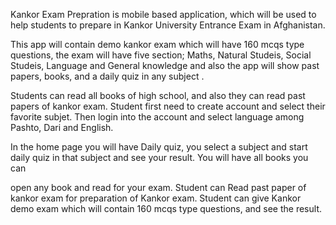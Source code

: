 Kankor Exam Prepration is mobile based application, which will be used to help students to prepare in
Kankor University Entrance Exam in Afghanistan.

This app will contain demo kankor exam which will have 160 mcqs type questions, the exam will have five section;
Maths, Natural Studeis, Social Studeis, Language and General knowledge and also the app will show past papers, books,
and a daily quiz in any subject .

Students can read all books of high school, and also they can read past papers of kankor exam.
Student first need to create account and select their favorite subjet. Then login into the account and 
select language among Pashto, Dari and English.

In the home page you will have Daily quiz, you select a subject and start daily quiz in that subject and 
see your result. You will have all books you can 

open any book and read for your exam. Student can Read past paper of kankor exam for preparation of Kankor exam.
Student can give Kankor demo exam which will contain 160 mcqs type questions, and see the result.
